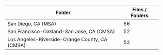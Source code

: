 | Folder                                         |   Files / Folders |
|------------------------------------------------|-------------------|
| San Diego, CA (MSA)                            |                56 |
| San Francisco-Oakland-San Jose, CA (CMSA)      |                52 |
| Los Angeles-Riverside-Orange County, CA (CMSA) |                52 |